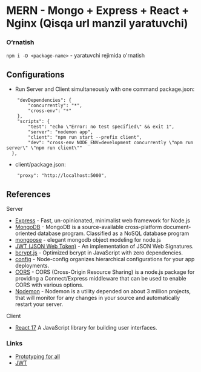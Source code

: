 # MERN - Mongo + Express + React + Nginx (Qisqa url manzil yaratuvchi)

### O&#8216;rnatish

`npm i -D <package-name>` - yaratuvchi rejimida o'rnatish

## Configurations

* Run Server and Client simultaneously with one command
  package.json:

```
    "devDependencies": {
        "concurrently": "*",
        "cross-env": "*"
    },
    "scripts": {
        "test": "echo \"Error: no test specified\" && exit 1",
        "server": "nodemon app",
        "client": "npm run start --prefix client",
        "dev": "cross-env NODE_ENV=development concurrently \"npm run server\" \"npm run client\""
  },
```

* client/package.json:

```
    "proxy": "http://localhost:5000",
```

## References
Server
- [Express](http://expressjs.com) - Fast, un-opinionated, minimalist web framework for Node.js
- [MongoDB](https://www.mongodb.com/docs/) - MongoDB is a source-available cross-platform document-oriented database program. Classified as a NoSQL database program
- [mongoose](https://mongoosejs.com/docs/guide.html) - elegant mongodb object modeling for node.js
- [JWT (JSON Web Token)](https://github.com/auth0/node-jsonwebtoken) - An implementation of JSON Web Signatures.
- [bcrypt.js](https://github.com/dcodeIO/bcrypt.js) - Optimized bcrypt in JavaScript with zero dependencies.
- [config](https://github.com/node-config/node-config) - Node-config organizes hierarchical configurations for your app deployments.
- [CORS](https://github.com/expressjs/cors) - CORS (Cross-Origin Resource Sharing) is a node.js package for providing a Connect/Express middleware that can be used to enable CORS with various options.
- [Nodemon](https://nodemon.io/) - Nodemon is a utility depended on about 3 million projects, that will monitor for any changes in your source and automatically restart your server.

Client
- [React 17](https://legacy.reactjs.org/docs/getting-started.html) A JavaScript library for building user interfaces.

### Links
- [Prototyping for all](https://proto.io)
- [JWT](https://jwt.io/)
